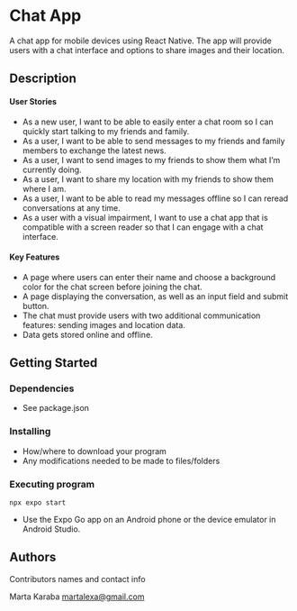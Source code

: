 # Chat App

A chat app for mobile devices using React Native. The app will
provide users with a chat interface and options to share images and their
location.

## Description

<h4>User Stories</h4>
<ul>
  <li>As a new user, I want to be able to easily enter a chat room so I can quickly start talking to my friends and family.</li>
  <li>As a user, I want to be able to send messages to my friends and family members to exchange the latest news.</li>
  <li>As a user, I want to send images to my friends to show them what I’m currently doing.</li>
  <li>As a user, I want to share my location with my friends to show them where I am.</li>
  <li>As a user, I want to be able to read my messages offline so I can reread conversations at any time.</li>
  <li>As a user with a visual impairment, I want to use a chat app that is compatible with a screen reader so that I can engage with a chat interface.</li>
</ul>
<h4>Key Features</h4>
<ul>
  <li>A page where users can enter their name and choose a background color for the chat screen before joining the chat.</li>
  <li>A page displaying the conversation, as well as an input field and submit button.</li>
  <li>The chat must provide users with two additional communication features: sending images and location data.</li>
  <li>Data gets stored online and offline.</li>
</ul>

## Getting Started

### Dependencies

* See package.json

### Installing

* How/where to download your program
* Any modifications needed to be made to files/folders

### Executing program

```
npx expo start
```

* Use the Expo Go app on an Android phone or the device emulator in Android Studio. 


## Authors

Contributors names and contact info

Marta Karaba
martalexa@gmail.com
